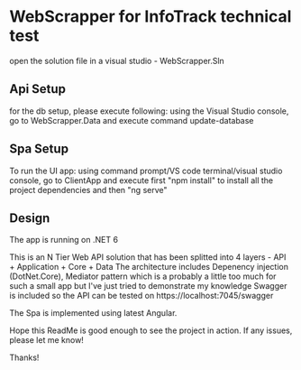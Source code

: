 # WebScrapper for InfoTrack technical test

open the solution file in a visual studio - WebScrapper.Sln

## Api Setup
for the db setup, please execute following:
using the Visual Studio console, go to WebScrapper.Data and execute command update-database

## Spa Setup
To run the UI app:
using command prompt/VS code terminal/visual studio console, go to ClientApp and execute first "npm install" to install all the project dependencies and then "ng serve"

## Design
The app is running on .NET 6

This is an N Tier Web API solution that has been splitted into 4 layers - API + Application + Core + Data
The architecture includes Depenency injection (DotNet.Core), Mediator pattern which is a probably a little too much for such a small app but I've just tried to demonstrate my knowledge
Swagger is included so the API can be tested on https://localhost:7045/swagger

The Spa is implemented using latest Angular.

Hope this ReadMe is good enough to see the project in action. If any issues, please let me know!

Thanks!
